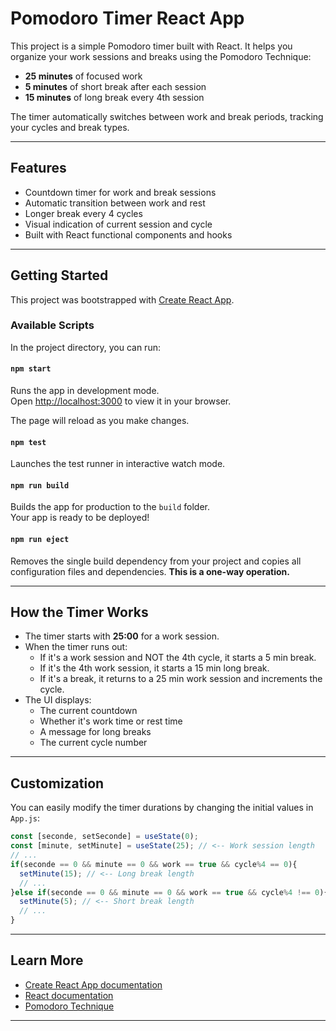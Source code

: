 # Pomodoro Timer React App

This project is a simple Pomodoro timer built with React. It helps you organize your work sessions and breaks using the Pomodoro Technique:

- **25 minutes** of focused work
- **5 minutes** of short break after each session
- **15 minutes** of long break every 4th session

The timer automatically switches between work and break periods, tracking your cycles and break types.

---

## Features

- Countdown timer for work and break sessions
- Automatic transition between work and rest
- Longer break every 4 cycles
- Visual indication of current session and cycle
- Built with React functional components and hooks

---

## Getting Started

This project was bootstrapped with [Create React App](https://github.com/facebook/create-react-app).

### Available Scripts

In the project directory, you can run:

#### `npm start`

Runs the app in development mode.  
Open [http://localhost:3000](http://localhost:3000) to view it in your browser.

The page will reload as you make changes.

#### `npm test`

Launches the test runner in interactive watch mode.

#### `npm run build`

Builds the app for production to the `build` folder.  
Your app is ready to be deployed!

#### `npm run eject`

Removes the single build dependency from your project and copies all configuration files and dependencies. **This is a one-way operation.**

---

## How the Timer Works

- The timer starts with **25:00** for a work session.
- When the timer runs out:
  - If it's a work session and NOT the 4th cycle, it starts a 5 min break.
  - If it's the 4th work session, it starts a 15 min long break.
  - If it's a break, it returns to a 25 min work session and increments the cycle.
- The UI displays:
  - The current countdown
  - Whether it's work time or rest time
  - A message for long breaks
  - The current cycle number

---

## Customization

You can easily modify the timer durations by changing the initial values in `App.js`:

```javascript
const [seconde, setSeconde] = useState(0);
const [minute, setMinute] = useState(25); // <-- Work session length
// ...
if(seconde == 0 && minute == 0 && work == true && cycle%4 == 0){
  setMinute(15); // <-- Long break length
  // ...
}else if(seconde == 0 && minute == 0 && work == true && cycle%4 !== 0){
  setMinute(5); // <-- Short break length
  // ...
}
```

---

## Learn More

- [Create React App documentation](https://facebook.github.io/create-react-app/docs/getting-started)
- [React documentation](https://reactjs.org/)
- [Pomodoro Technique](https://en.wikipedia.org/wiki/Pomodoro_Technique)

---
